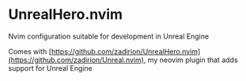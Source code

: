 # UnrealHero.nvim

Nvim configuration suitable for development in Unreal Engine

Comes with [https://github.com/zadirion/UnrealHero.nvim](https://github.com/zadirion/Unreal.nvim), my neovim plugin that adds support for Unreal Engine

